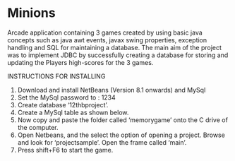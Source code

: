 # Minions
Arcade application containing 3 games created by using basic java concepts such as java awt events, javax swing properties, exception handling and SQL for maintaining a database. 
The main aim of the project was to implement JDBC by successfully creating a database for storing and updating the Players high-scores for the 3 games.

INSTRUCTIONS FOR INSTALLING

1.	Download and install  NetBeans (Version 8.1 onwards) and MySql
2.	Set the MySql password to : 1234
3.	Create database ‘12thbproject’.
4.	Create a MySql table as shown below.
5.	Now copy and paste the folder called ‘memorygame’ onto the C drive of the computer.
6.	Open Netbeans, and the select the option of opening a project. Browse and look for ‘projectsample’. Open the frame called ‘main’.
7.	Press shift+F6 to start the game.

